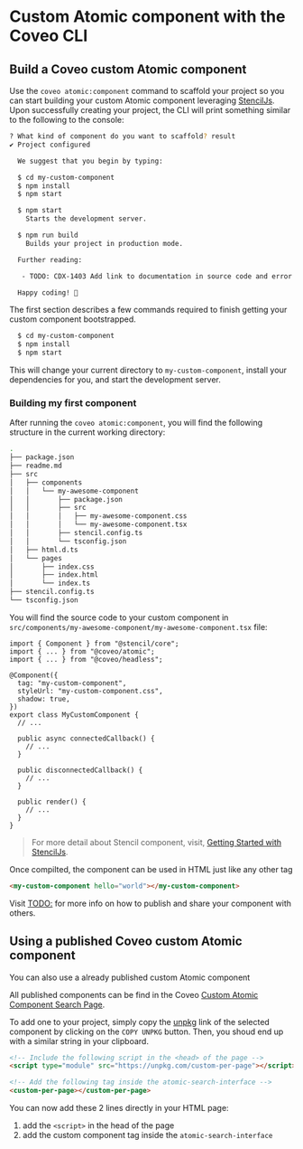 # Custom Atomic component with the Coveo CLI

## Build a Coveo custom Atomic component

Use the `coveo atomic:component` command to scaffold your project so you can start building your custom Atomic component leveraging [StencilJs](https://stenciljs.com/docs/getting-started). Upon successfully creating your project, the CLI will print something similar to the following to the console:

```bash
? What kind of component do you want to scaffold? result
✔ Project configured

  We suggest that you begin by typing:

  $ cd my-custom-component
  $ npm install
  $ npm start

  $ npm start
    Starts the development server.

  $ npm run build
    Builds your project in production mode.

  Further reading:

   - TODO: CDX-1403 Add link to documentation in source code and error message

  Happy coding! 🎈
```

The first section describes a few commands required to finish getting your custom component bootstrapped.

```bash
  $ cd my-custom-component
  $ npm install
  $ npm start
```

This will change your current directory to `my-custom-component`, install your dependencies for you, and start the development server.

### Building my first component

After running the `coveo atomic:component`, you will find the following structure in the current working directory:

```bash
.
├── package.json
├── readme.md
├── src
│   ├── components
│   │   └── my-awesome-component
│   │       ├── package.json
│   │       ├── src
│   │       │   ├── my-awesome-component.css
│   │       │   └── my-awesome-component.tsx
│   │       ├── stencil.config.ts
│   │       └── tsconfig.json
│   ├── html.d.ts
│   └── pages
│       ├── index.css
│       ├── index.html
│       └── index.ts
├── stencil.config.ts
└── tsconfig.json
```

You will find the source code to your custom component in `src/components/my-awesome-component/my-awesome-component.tsx` file:

```tsx
import { Component } from "@stencil/core";
import { ... } from "@coveo/atomic";
import { ... } from "@coveo/headless";

@Component({
  tag: "my-custom-component",
  styleUrl: "my-custom-component.css",
  shadow: true,
})
export class MyCustomComponent {
  // ...

  public async connectedCallback() {
    // ...
  }

  public disconnectedCallback() {
    // ...
  }

  public render() {
    // ...
  }
}
```

> For more detail about Stencil component, visit, [Getting Started with StencilJs](https://stenciljs.com/docs/getting-started).

Once compilted, the component can be used in HTML just like any other tag

```html
<my-custom-component hello="world"></my-custom-component>
```

Visit [TODO:]() for more info on how to publish and share your component with others.

## Using a published Coveo custom Atomic component

You can also use a already published custom Atomic component

All published components can be find in the Coveo [Custom Atomic Component Search Page](https://docs.coveo.com/en/atomic/latest/cc-search/).

To add one to your project, simply copy the [unpkg](https://unpkg.com/) link of the selected component by clicking on the `COPY UNPKG` button. Then, you shoud end up with a similar string in your clipboard.

```html
<!-- Include the following script in the <head> of the page -->
<script type="module" src="https://unpkg.com/custom-per-page"></script>

<!-- Add the following tag inside the atomic-search-interface -->
<custom-per-page></custom-per-page>
```

You can now add these 2 lines directly in your HTML page:

1. add the `<script>` in the head of the page
2. add the custom component tag inside the `atomic-search-interface`

